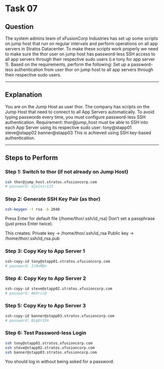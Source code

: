 # Task 07

## Question

The system admins team of xFusionCorp Industries has set up some scripts on jump host that run on regular intervals and perform operations on all app servers in Stratos Datacenter. To make these scripts work properly we need to make sure the thor user on jump host has password-less SSH access to all app servers through their respective sudo users (i.e tony for app server 1). Based on the requirements, perform the following: Set up a password-less authentication from user thor on jump host to all app servers through their respective sudo users.

---

## Explanation

You are on the Jump Host as user thor.
The company has scripts on the Jump Host that need to connect to all App Servers automatically.
To avoid typing passwords every time, you must configure password-less SSH authentication.
Requirement: thor@jump_host must be able to SSH into each App Server using its respective sudo user:
tony@stapp01
steve@stapp02
banner@stapp03
This is achieved using SSH key-based authentication.

---

## Steps to Perform

### Step 1: Switch to thor (if not already on Jump Host)

```bash
ssh thor@jump_host.stratos.xfusioncorp.com
# password: mjolnir123
```

### Step 2: Generate SSH Key Pair (as thor)

```bash
ssh-keygen -t rsa -b 2048
```

Press Enter for default file (/home/thor/.ssh/id_rsa)
Don’t set a passphrase (just press Enter twice).

This creates:
Private key → /home/thor/.ssh/id_rsa
Public key → /home/thor/.ssh/id_rsa.pub

### Step 3: Copy Key to App Server 1

```bash
ssh-copy-id tony@stapp01.stratos.xfusioncorp.com
# password: Ir0nM@n
```

### Step 4: Copy Key to App Server 2

```bash
ssh-copy-id steve@stapp02.stratos.xfusioncorp.com
# password: Am3ric@
```

### Step 5: Copy Key to App Server 3

```bash
ssh-copy-id banner@stapp03.stratos.xfusioncorp.com
# password: BigGr33n
```

### Step 6: Test Password-less Login

```bash
ssh tony@stapp01.stratos.xfusioncorp.com
ssh steve@stapp02.stratos.xfusioncorp.com
ssh banner@stapp03.stratos.xfusioncorp.com
```

You should log in without being asked for a password.
